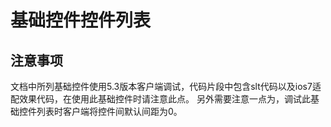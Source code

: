 # 基础控件控件列表

## 注意事项
文档中所列基础控件使用5.3版本客户端调试，代码片段中包含slt代码以及ios7适配效果代码，在使用此基础控件时请注意此点。
另外需要注意一点为，调试此基础控件列表时客户端将控件间默认间距为0。
